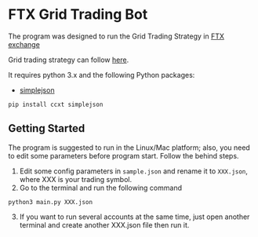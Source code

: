 
# FTX Grid Trading Bot

The program was designed to run the Grid Trading Strategy in [FTX exchange](https://ftx.com/referrals#a=6129389)
 
Grid trading strategy can follow [here](https://www.gridtradingcourse.com/articles/what-is-grid-trading.php).


It requires python 3.x and the following Python packages:
* [simplejson](https://pypi.org/project/simplejson/)
```
pip install ccxt simplejson
```

## Getting Started
The program is suggested to run in the Linux/Mac platform; also, you need to edit some parameters before program start. Follow the behind steps. 
1. Edit some config parameters in `sample.json` and rename it to `XXX.json`, where XXX is your trading symbol.
2. Go to the terminal and run the following command
```
python3 main.py XXX.json
```
3. If you want to run several accounts at the same time, just open another terminal and create another XXX.json file then run it. 
